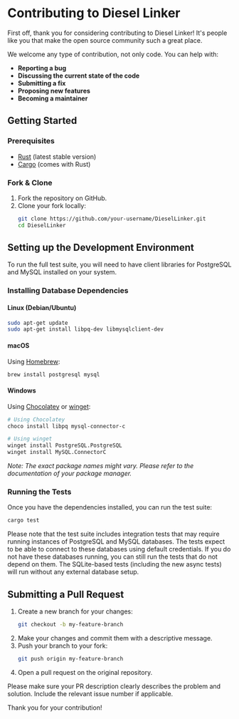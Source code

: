 # Contributing to Diesel Linker

First off, thank you for considering contributing to Diesel Linker! It's people like you that make the open source community such a great place.

We welcome any type of contribution, not only code. You can help with:
*   **Reporting a bug**
*   **Discussing the current state of the code**
*   **Submitting a fix**
*   **Proposing new features**
*   **Becoming a maintainer**

## Getting Started

### Prerequisites

*   [Rust](https://www.rust-lang.org/tools/install) (latest stable version)
*   [Cargo](https://doc.rust-lang.org/cargo/) (comes with Rust)

### Fork & Clone

1.  Fork the repository on GitHub.
2.  Clone your fork locally:
    ```sh
    git clone https://github.com/your-username/DieselLinker.git
    cd DieselLinker
    ```

## Setting up the Development Environment

To run the full test suite, you will need to have client libraries for PostgreSQL and MySQL installed on your system.

### Installing Database Dependencies

#### Linux (Debian/Ubuntu)

```sh
sudo apt-get update
sudo apt-get install libpq-dev libmysqlclient-dev
```

#### macOS

Using [Homebrew](https://brew.sh/):

```sh
brew install postgresql mysql
```

#### Windows

Using [Chocolatey](https://chocolatey.org/) or [winget](https://docs.microsoft.com/en-us/windows/package-manager/winget/):

```sh
# Using Chocolatey
choco install libpq mysql-connector-c

# Using winget
winget install PostgreSQL.PostgreSQL
winget install MySQL.ConnectorC
```
*Note: The exact package names might vary. Please refer to the documentation of your package manager.*

### Running the Tests

Once you have the dependencies installed, you can run the test suite:

```sh
cargo test
```

Please note that the test suite includes integration tests that may require running instances of PostgreSQL and MySQL databases. The tests expect to be able to connect to these databases using default credentials. If you do not have these databases running, you can still run the tests that do not depend on them. The SQLite-based tests (including the new async tests) will run without any external database setup.

## Submitting a Pull Request

1.  Create a new branch for your changes:
    ```sh
    git checkout -b my-feature-branch
    ```
2.  Make your changes and commit them with a descriptive message.
3.  Push your branch to your fork:
    ```sh
    git push origin my-feature-branch
    ```
4.  Open a pull request on the original repository.

Please make sure your PR description clearly describes the problem and solution. Include the relevant issue number if applicable.

Thank you for your contribution!
